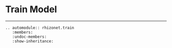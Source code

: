 


# Train Model
---------------------
```{eval-rst}
.. automodule:: rhizonet.train
   :members:
   :undoc-members:
   :show-inheritance:
```
